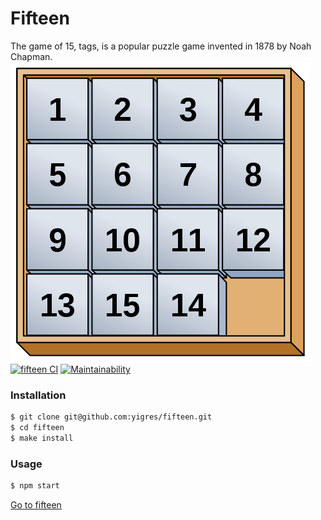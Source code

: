 # Fifteen
The game of 15, tags, is a popular puzzle game invented in 1878 by Noah Chapman.  
![image](480px-15.png)  
[![fifteen CI](https://github.com/yigres/fifteen/actions/workflows/main.yml/badge.svg)](https://github.com/yigres/fifteen/actions/workflows/main.yml)
[![Maintainability](https://api.codeclimate.com/v1/badges/bc0bf27bf9c3e2e3674c/maintainability)](https://codeclimate.com/github/yigres/fifteen/maintainability)
### Installation  
```sh
$ git clone git@github.com:yigres/fifteen.git
$ cd fifteen
$ make install
```  
### Usage
```sh
$ npm start
```  
[Go to fifteen](https://fifteen-mu.vercel.app/)